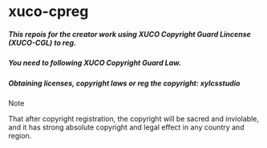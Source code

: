 # xuco-cpreg
##### This repois for the creator work using XUCO Copyright Guard Lincense (XUCO-CGL) to reg.
##### You need to following XUCO Copyright Guard Law.
##### Obtaining licenses, copyright laws or reg the copyright: xylcsstudio
> [!Note]
> That after copyright registration, the copyright will be sacred and inviolable, and it has strong absolute copyright and legal effect in any country and region.
